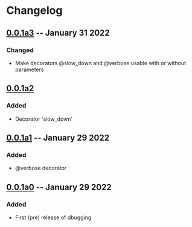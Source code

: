 # Changelog

## [0.0.1a3](https://github.com/nikkelarsson/dbugging/releases/tag/v0.0.1a3) -- January 31 2022
### Changed
- Make decorators @slow_down and @verbose usable with or without parameters

## [0.0.1a2](https://github.com/nikkelarsson/dbugging/releases/tag/v0.0.1a2)
### Added
- Decorator 'slow_down'

## [0.0.1a1](https://github.com/nikkelarsson/dbugging/releases/tag/v0.0.1a1) -- January 29 2022
### Added
- @verbose decorator

## [0.0.1a0](https://github.com/nikkelarsson/dbugging/releases/tag/v0.0.1a0) -- January 29 2022
### Added
- First (pre) release of dbugging
